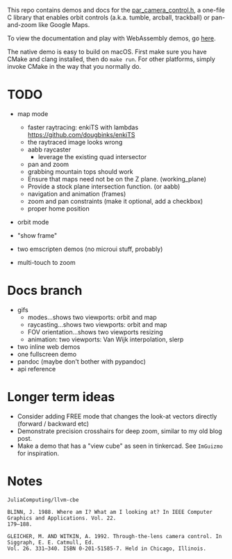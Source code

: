 This repo contains demos and docs for the [par_camera_control.h](https://github.com/prideout/par),
a one-file C library that enables orbit controls (a.k.a. tumble, arcball, trackball) or pan-and-zoom
like Google Maps.

To view the documentation and play with WebAssembly demos, go [here]().

The native demo is easy to build on macOS. First make sure you have CMake and clang installed, then
do `make run`. For other platforms, simply invoke CMake in the way that you normally do.

# TODO

- map mode
    - faster raytracing: enkiTS with lambdas
        https://github.com/dougbinks/enkiTS
    - the raytraced image looks wrong
    - aabb raycaster
        - leverage the existing quad intersector
    - pan and zoom
    - grabbing mountain tops should work
    - Ensure that maps need not be on the Z plane. (working_plane)
    - Provide a stock plane intersection function. (or aabb)
    - navigation and animation (frames)
    - zoom and pan constraints (make it optional, add a checkbox)
    - proper home position

- orbit mode
- "show frame"
- two emscripten demos (no microui stuff, probably)
- multi-touch to zoom

# Docs branch

- gifs
    - modes...shows two viewports: orbit and map
    - raycasting...shows two viewports: orbit and map
    - FOV orientation...shows two viewports resizing
    - animation: two viewports: Van Wijk interpolation, slerp
- two inline web demos
- one fullscreen demo
- pandoc (maybe don't bother with pypandoc)
- api reference

# Longer term ideas

- Consider adding FREE mode that changes the look-at vectors directly (forward / backward etc)
- Demonstrate precision crosshairs for deep zoom, similar to my old blog post.
- Make a demo that has a "view cube" as seen in tinkercad. See `ImGuizmo` for inspiration.

# Notes

```
JuliaComputing/llvm-cbe

BLINN, J. 1988. Where am I? What am I looking at? In IEEE Computer Graphics and Applications. Vol. 22.
179–188.

GLEICHER, M. AND WITKIN, A. 1992. Through-the-lens camera control. In Siggraph, E. E. Catmull, Ed.
Vol. 26. 331–340. ISBN 0-201-51585-7. Held in Chicago, Illinois.
```
